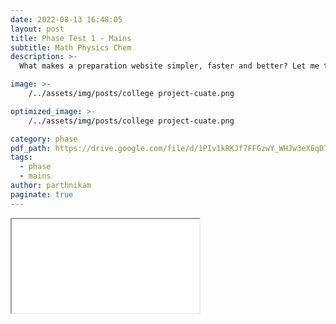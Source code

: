 ```yaml
---
date: 2022-08-13 16:48:05
layout: post
title: Phase Test 1 - Mains
subtitle: Math Physics Chem
description: >-
  What makes a preparation website simpler, faster and better? Let me tell you ... 

image: >-
    /../assets/img/posts/college project-cuate.png

optimized_image: >-
    /../assets/img/posts/college project-cuate.png

category: phase 
pdf_path: https://drive.google.com/file/d/1PIv1kRKJf7FFGzwY_WHJw3eX6qD7o0lT/preview?usp=drive_link
tags:
  - phase
  - mains
author: parthnikam
paginate: true
---
```


<iframe class="embed-pdf" src="{{ page.pdf_path }}#toolbar=0" seamless="seamless" scrolling="no" style="overflow:hidden"></iframe>



